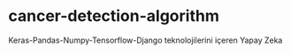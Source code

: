 # cancer-detection-algorithm
Keras-Pandas-Numpy-Tensorflow-Django teknolojilerini içeren Yapay Zeka
